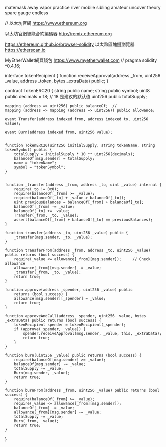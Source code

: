 matemask
away vapor practice river mobile sibling amateur uncover theory spare gauge endless

//
以太坊官網
https://www.ethereum.org

以太坊官網智能合約編碼器
http://remix.ethereum.org

https://ethereum.github.io/browser-solidity
以太幣區塊鏈瀏覽器
https://etherscan.io

MyEtherWallet網頁錢包
https://www.myetherwallet.com
//
pragma solidity ^0.4.16;
 
interface tokenRecipient { function receiveApproval(address _from, uint256 _value, address _token, bytes _extraData) public; }
 
contract TokenERC20 {
    string public name;
    string public symbol;
    uint8 public decimals = 18;  // 18 是建议的默认值
    uint256 public totalSupply;
 
    mapping (address => uint256) public balanceOf;  // 
    mapping (address => mapping (address => uint256)) public allowance;
 
    event Transfer(address indexed from, address indexed to, uint256 value);
 
    event Burn(address indexed from, uint256 value);
 
 
    function TokenERC20(uint256 initialSupply, string tokenName, string tokenSymbol) public {
        totalSupply = initialSupply * 10 ** uint256(decimals);
        balanceOf[msg.sender] = totalSupply;
        name = "tokenName";
        symbol = "tokenSymbol";
    }
 
 
    function _transfer(address _from, address _to, uint _value) internal {
        require(_to != 0x0);
        require(balanceOf[_from] >= _value);
        require(balanceOf[_to] + _value > balanceOf[_to]);
        uint previousBalances = balanceOf[_from] + balanceOf[_to];
        balanceOf[_from] -= _value;
        balanceOf[_to] += _value;
        Transfer(_from, _to, _value);
        assert(balanceOf[_from] + balanceOf[_to] == previousBalances);
    }
 
    function transfer(address _to, uint256 _value) public {
        _transfer(msg.sender, _to, _value);
    }
 
    function transferFrom(address _from, address _to, uint256 _value) public returns (bool success) {
        require(_value <= allowance[_from][msg.sender]);     // Check allowance
        allowance[_from][msg.sender] -= _value;
        _transfer(_from, _to, _value);
        return true;
    }
 
    function approve(address _spender, uint256 _value) public
        returns (bool success) {
        allowance[msg.sender][_spender] = _value;
        return true;
    }
 
    function approveAndCall(address _spender, uint256 _value, bytes _extraData) public returns (bool success) {
        tokenRecipient spender = tokenRecipient(_spender);
        if (approve(_spender, _value)) {
            spender.receiveApproval(msg.sender, _value, this, _extraData);
            return true;
        }
    }
 
    function burn(uint256 _value) public returns (bool success) {
        require(balanceOf[msg.sender] >= _value);
        balanceOf[msg.sender] -= _value;
        totalSupply -= _value;
        Burn(msg.sender, _value);
        return true;
    }
 
    function burnFrom(address _from, uint256 _value) public returns (bool success) {
        require(balanceOf[_from] >= _value);
        require(_value <= allowance[_from][msg.sender]);
        balanceOf[_from] -= _value;
        allowance[_from][msg.sender] -= _value;
        totalSupply -= _value;
        Burn(_from, _value);
        return true;
    }
}
